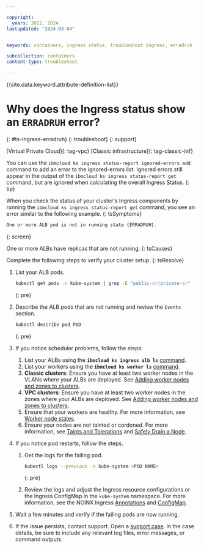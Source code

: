 ```yaml
---

copyright:
  years: 2022, 2024
lastupdated: "2024-03-04"


keywords: containers, ingress status, troubleshoot ingress, erradruh

subcollection: containers
content-type: troubleshoot

---
```


{{site.data.keyword.attribute-definition-list}}



# Why does the Ingress status show an `ERRADRUH` error?
{: #ts-ingress-erradruh}
{: troubleshoot}
{: support}

[Virtual Private Cloud]{: tag-vpc} [Classic infrastructure]{: tag-classic-inf}

You can use the `ibmcloud ks ingress status-report ignored-errors add` command to add an error to the ignored-errors list. Ignored errors still appear in the output of the `ibmcloud ks ingress status-report get` command, but are ignored when calculating the overall Ingress Status.
{: tip}

When you check the status of your cluster's Ingress components by running the `ibmcloud ks ingress status-report get` command, you see an error similar to the following example.
{: tsSymptoms}

```sh
One or more ALB pod is not in running state (ERRADRUH).
```
{: screen}

One or more ALBs have replicas that are not running.
{: tsCauses}

Complete the following steps to verify your cluster setup.
{: tsResolve}

1. List your ALB pods.
    ```sh
    kubectl get pods -n kube-system | grep -E "public-cr|private-cr"
    ```
    {: pre}
    
1. Describe the ALB pods that are not running and review the `Events` section.
    ```sh
    kubectl describe pod POD
    ```
    {: pre}


1. If you notice scheduler problems, follow the steps:
    1. List your ALBs using the **`ibmcloud ks ingress alb ls`** [command](/docs/containers?topic=containers-kubernetes-service-cli#cs_albs).
    1. List your workers using the **`ibmcloud ks worker ls`** [command](/docs/containers?topic=containers-kubernetes-service-cli#cs_workers).
    1. **Classic clusters**: Ensure you have at least two worker nodes in the VLANs where your ALBs are deployed. See [Adding worker nodes and zones to clusters](/docs/containers?topic=containers-add-workers-classic).
    1. **VPC clusters**: Ensure you have at least two worker nodes in the zones where your ALBs are deployed. See [Adding worker nodes and zones to clusters](/docs/containers?topic=containers-add-workers-vpc).
    1. Ensure that your workers are healthy. For more information, see [Worker node states](/docs/containers?topic=containers-worker-node-state-reference).
    1. Ensure your nodes are not tainted or cordoned. For more information, see [Taints and Tolerations](https://kubernetes.io/docs/concepts/scheduling-eviction/taint-and-toleration/) and [Safely Drain a Node](https://kubernetes.io/docs/tasks/administer-cluster/safely-drain-node/).
        
1. If you notice pod restarts, follow the steps.
    1. Get the logs for the failing pod.
        ```sh
        kubectl logs --previous -n kube-system <POD NAME>
        ```
        {: pre}
        
    1. Review the logs and adjust the Ingress resource configurations or the Ingress ConfigMap in the `kube-system` namespace. For more information, see the NGINX Ingress [Annotations](https://kubernetes.github.io/ingress-nginx/user-guide/nginx-configuration/annotations/) and [ConfigMap](https://kubernetes.github.io/ingress-nginx/user-guide/nginx-configuration/configmap/).
        
1. Wait a few minutes and verify if the failing pods are now running.

1. If the issue persists, contact support. Open a [support case](/docs/get-support?topic=get-support-using-avatar). In the case details, be sure to include any relevant log files, error messages, or command outputs.

